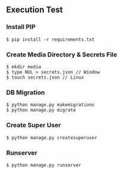 ## Execution Test


### Install PIP

```
$ pip install -r requirements.txt
```


### Create Media Directory & Secrets File

```
$ mkdir media
$ type NUL > secrets.json // Window
$ touch secrets.json // Linux
```

### DB Migration

```
$ python manage.py makemigrations
$ python manage.py migrate
```

### Create Super User

```
$ python manage.py createsuperuser
```

### Runserver

```
$ python manage.py runserver
```